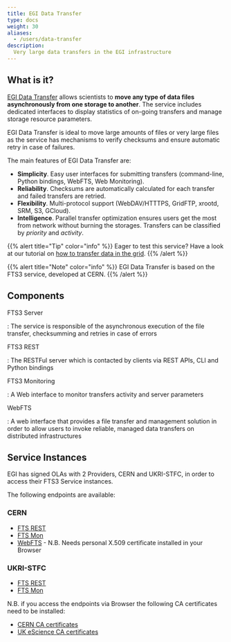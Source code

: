 ```yaml
---
title: EGI Data Transfer
type: docs
weight: 30
aliases:
  - /users/data-transfer
description:
  Very large data transfers in the EGI infrastructure
---
```


## What is it?

[EGI Data Transfer](https://www.egi.eu/service/data-transfer/)
allows scientists to **move any type of data files asynchronously from one
storage to another**. The service includes dedicated interfaces to display statistics
of on-going transfers and manage storage resource parameters.

EGI Data Transfer is ideal to move large amounts of files or very large
files as the service has mechanisms to verify checksums and ensure automatic
retry in case of failures.

The main features of EGI Data Transfer are:

- **Simplicity**. Easy user interfaces for submitting transfers (command-line,
  Python bindings, WebFTS, Web Monitoring).
- **Reliability**. Checksums are automatically calculated for each transfer and
  failed transfers are retried.
- **Flexibility**. Multi-protocol support (WebDAV/HTTTPS, GridFTP, xrootd, SRM, S3, GCloud).
- **Intelligence**. Parallel transfer optimization ensures users get the most from network
  without burning the storages. Transfers can be classified by _priority_ and _activity_.

{{% alert title="Tip" color="info" %}} Eager to test this service?
Have a look at our tutorial on
[how to transfer data in the grid](../../../tutorials/data-transfer-grid-storage).
{{% /alert %}}

{{% alert title="Note" color="info" %}} EGI Data Transfer is based on the
FTS3 service, developed at CERN.
{{% /alert %}}

## Components

FTS3 Server

: The service is responsible of the asynchronous execution of the file transfer,
checksumming and retries in case of errors

FTS3 REST

: The RESTFul server which is contacted by clients via REST APIs, CLI and Python
bindings

FTS3 Monitoring

: A Web interface to monitor transfers activity and server parameters

WebFTS

: A web interface that provides a file transfer and management solution in order
to allow users to invoke reliable, managed data transfers on distributed
infrastructures

## Service Instances

EGI has signed OLAs with 2 Providers, CERN and UKRI-STFC, in order to access their
FTS3 Service instances.

The following endpoints are available:

### CERN

- [FTS REST](https://fts3-public.cern.ch:8446/)
- [FTS Mon](https://fts3-public.cern.ch/fts3/ftsmon/)
- [WebFTS](https://webfts.cern.ch/) - N.B. Needs personal X.509 certificate
  installed in your Browser

### UKRI-STFC

- [FTS REST](https://fts3egi.scd.rl.ac.uk:8446/)
- [FTS Mon](https://fts3egi.scd.rl.ac.uk:8449/fts3/ftsmon/)

N.B. if you access the endpoints via Browser the following CA certificates need
to be installed:

- [CERN CA certificates](https://cafiles.cern.ch/cafiles/certificates/)
- [UK eScience CA certificates](http://www.ngs.ac.uk/ukca/certificates/cacerts.html)

